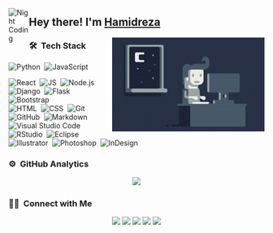  
<img alt="Night Coding" src="./assets/Hand%20Wave.gif" width='40' align="left"/><h2>Hey there! I'm <a href='https://t.me/khorammfar'>Hamidreza</a></h2> 

<!-- ## 👋 &nbsp;Hey there! I'm Aditya -->

<!-- ### 👨🏻‍💻 &nbsp;About Me -->

<img alt="Night Coding" src="https://raw.githubusercontent.com/AVS1508/AVS1508/master/assets/Night-Coding.gif" align="right"/>

### 🛠 &nbsp;Tech Stack

![Python](https://img.shields.io/badge/-Python-05122A?style=flat&logo=python)&nbsp;
![JavaScript](https://img.shields.io/badge/-JavaScript-05122A?style=flat&logo=javascript)&nbsp;
<!-- ![Java](https://img.shields.io/badge/-Java-05122A?style=flat&logo=Java&logoColor=FFA518)&nbsp; -->
<!-- ![C](https://img.shields.io/badge/-C-05122A?style=flat&logo=C&logoColor=A8B9CC)&nbsp; -->
<!-- ![C++](https://img.shields.io/badge/-C++-05122A?style=flat&logo=C%2B%2B&logoColor=00599C)&nbsp; -->
<!-- ![R (Statistics)](https://img.shields.io/badge/-R-05122A?style=flat&logo=R&logoColor=276DC3)\ -->
![React](https://img.shields.io/badge/-React-05122A?style=flat&logo=react)&nbsp;
![JS](https://img.shields.io/badge/-JS-05122A?style=flat&logo=javascript)&nbsp;
![Node.js](https://img.shields.io/badge/-Node.js-05122A?style=flat&logo=node.js)&nbsp;
![Django](https://img.shields.io/badge/-Django-05122A?style=flat&logo=django&logoColor=092E20)&nbsp;
![Flask](https://img.shields.io/badge/-Flask-05122A?style=flat&logo=flask)&nbsp;
![Bootstrap](https://img.shields.io/badge/-Bootstrap-05122A?style=flat&logo=bootstrap&logoColor=563D7C)\
![HTML](https://img.shields.io/badge/-HTML-05122A?style=flat&logo=HTML5)&nbsp;
![CSS](https://img.shields.io/badge/-CSS-05122A?style=flat&logo=CSS3&logoColor=1572B6)&nbsp;
![Git](https://img.shields.io/badge/-Git-05122A?style=flat&logo=git)&nbsp;
![GitHub](https://img.shields.io/badge/-GitHub-05122A?style=flat&logo=github)&nbsp;
![Markdown](https://img.shields.io/badge/-Markdown-05122A?style=flat&logo=markdown)\
![Visual Studio Code](https://img.shields.io/badge/-Visual%20Studio%20Code-05122A?style=flat&logo=visual-studio-code&logoColor=007ACC)&nbsp;
![RStudio](https://img.shields.io/badge/-RStudio-05122A?style=flat&logo=rstudio)&nbsp;
![Eclipse](https://img.shields.io/badge/-Eclipse-05122A?style=flat&logo=eclipse-ide&logoColor=2C2255)\
![Illustrator](https://img.shields.io/badge/-Illustrator-05122A?style=flat&logo=adobe-illustrator)&nbsp;
![Photoshop](https://img.shields.io/badge/-Photoshop-05122A?style=flat&logo=adobe-photoshop)&nbsp;
![InDesign](https://img.shields.io/badge/-InDesign-05122A?style=flat&logo=adobe-indesign)

### ⚙️ &nbsp;GitHub Analytics

<p align="center">
<a href="https://github.com/khorammfar">
  <img height="180em" src="https://github-readme-stats-eight-theta.vercel.app/api?username=khorammfar&show_icons=true&theme=algolia&include_all_commits=true&count_private=true"/>
<!--   <img height="180em" src="https://github-readme-stats-eight-theta.vercel.app/api/top-langs/?username=khorammfar&layout=compact&langs_count=8&theme=algolia"/> -->
</a>
</p>

### 🤝🏻 &nbsp;Connect with Me

<p align="center">
<a href="https://www.pysoft.ir"><img src="https://img.shields.io/badge/-pysoft.ir (soon)-3423A6?style=flat&logo=Google-Chrome&logoColor=white"/></a>
<a href="https://linkedin.com/in/khorammfar"><img src="https://img.shields.io/badge/-khorammfar-0077B5?style=flat&logo=Linkedin&logoColor=white"/></a>
<a href="mailto:hrkh17000@gmail.com"><img src="https://img.shields.io/badge/-hrkh17000@gmail.com-D14836?style=flat&logo=Gmail&logoColor=white"/></a>
<a href="https://instagram.com/khorammfar"><img src="https://img.shields.io/badge/-@khorammfar-E4405F?style=flat&logo=Instagram&logoColor=white"/></a>
<a href="https://t.me/khorammfar"><img src="https://img.shields.io/badge/-@khorammfar-1877F2?style=flat&logo=telegram&logoColor=white"/></a>
<!-- <a href="https://www.pinterest.ca/khorammfar"><img src="https://img.shields.io/badge/-@khorammfar-BD081C?style=flat&logo=Pinterest&logoColor=white"/></a> -->
<!-- <a href="https://www.behance.net/khorammfar"><img src="https://img.shields.io/badge/-@khorammfar-1769FF?style=flat&logo=Behance&logoColor=white"/></a> -->
</p>

